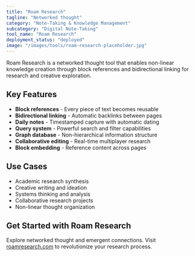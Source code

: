 ```yaml
---
title: "Roam Research"
tagline: "Networked thought"
category: "Note-Taking & Knowledge Management"
subcategory: "Digital Note-Taking"
tool_name: "Roam Research"
deployment_status: "deployed"
image: "/images/tools/roam-research-placeholder.jpg"
---
```

Roam Research is a networked thought tool that enables non-linear knowledge creation through block references and bidirectional linking for research and creative exploration.

## Key Features

- **Block references** - Every piece of text becomes reusable
- **Bidirectional linking** - Automatic backlinks between pages
- **Daily notes** - Timestamped capture with automatic dating
- **Query system** - Powerful search and filter capabilities
- **Graph database** - Non-hierarchical information structure
- **Collaborative editing** - Real-time multiplayer research
- **Block embedding** - Reference content across pages

## Use Cases

- Academic research synthesis
- Creative writing and ideation
- Systems thinking and analysis
- Collaborative research projects
- Non-linear thought organization

## Get Started with Roam Research

Explore networked thought and emergent connections. Visit [roamresearch.com](https://roamresearch.com) to revolutionize your research process.